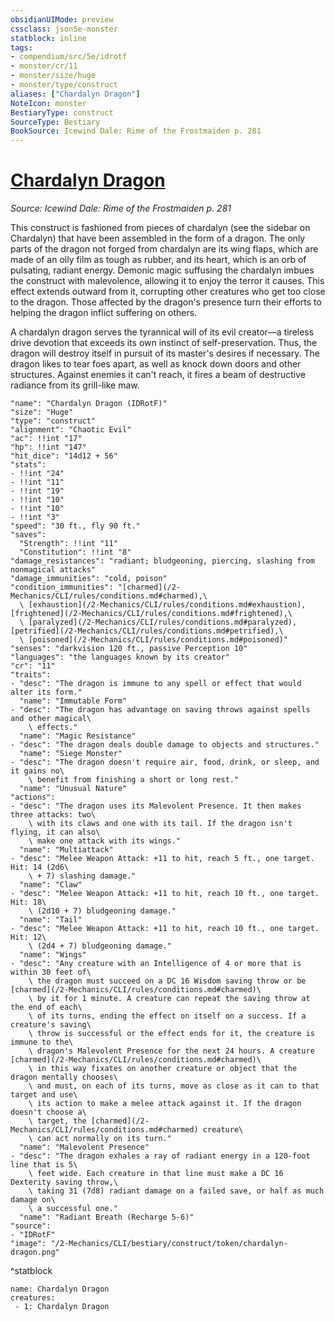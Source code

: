 ```yaml
---
obsidianUIMode: preview
cssclass: json5e-monster
statblock: inline
tags:
- compendium/src/5e/idrotf
- monster/cr/11
- monster/size/huge
- monster/type/construct
aliases: ["Chardalyn Dragon"]
NoteIcon: monster
BestiaryType: construct
SourceType: Bestiary
BookSource: Icewind Dale: Rime of the Frostmaiden p. 281
---
```

# [Chardalyn Dragon](2-Mechanics/CLI/bestiary/construct/chardalyn-dragon-idrotf.md)
*Source: Icewind Dale: Rime of the Frostmaiden p. 281*  

This construct is fashioned from pieces of chardalyn (see the sidebar on Chardalyn) that have been assembled in the form of a dragon. The only parts of the dragon not forged from chardalyn are its wing flaps, which are made of an oily film as tough as rubber, and its heart, which is an orb of pulsating, radiant energy. Demonic magic suffusing the chardalyn imbues the construct with malevolence, allowing it to enjoy the terror it causes. This effect extends outward from it, corrupting other creatures who get too close to the dragon. Those affected by the dragon's presence turn their efforts to helping the dragon inflict suffering on others.

A chardalyn dragon serves the tyrannical will of its evil creator—a tireless drive devotion that exceeds its own instinct of self-preservation. Thus, the dragon will destroy itself in pursuit of its master's desires if necessary. The dragon likes to tear foes apart, as well as knock down doors and other structures. Against enemies it can't reach, it fires a beam of destructive radiance from its grill-like maw.

```statblock
"name": "Chardalyn Dragon (IDRotF)"
"size": "Huge"
"type": "construct"
"alignment": "Chaotic Evil"
"ac": !!int "17"
"hp": !!int "147"
"hit_dice": "14d12 + 56"
"stats":
- !!int "24"
- !!int "11"
- !!int "19"
- !!int "10"
- !!int "10"
- !!int "3"
"speed": "30 ft., fly 90 ft."
"saves":
  "Strength": !!int "11"
  "Constitution": !!int "8"
"damage_resistances": "radiant; bludgeoning, piercing, slashing from nonmagical attacks"
"damage_immunities": "cold, poison"
"condition_immunities": "[charmed](/2-Mechanics/CLI/rules/conditions.md#charmed),\
  \ [exhaustion](/2-Mechanics/CLI/rules/conditions.md#exhaustion), [frightened](/2-Mechanics/CLI/rules/conditions.md#frightened),\
  \ [paralyzed](/2-Mechanics/CLI/rules/conditions.md#paralyzed), [petrified](/2-Mechanics/CLI/rules/conditions.md#petrified),\
  \ [poisoned](/2-Mechanics/CLI/rules/conditions.md#poisoned)"
"senses": "darkvision 120 ft., passive Perception 10"
"languages": "the languages known by its creator"
"cr": "11"
"traits":
- "desc": "The dragon is immune to any spell or effect that would alter its form."
  "name": "Immutable Form"
- "desc": "The dragon has advantage on saving throws against spells and other magical\
    \ effects."
  "name": "Magic Resistance"
- "desc": "The dragon deals double damage to objects and structures."
  "name": "Siege Monster"
- "desc": "The dragon doesn't require air, food, drink, or sleep, and it gains no\
    \ benefit from finishing a short or long rest."
  "name": "Unusual Nature"
"actions":
- "desc": "The dragon uses its Malevolent Presence. It then makes three attacks: two\
    \ with its claws and one with its tail. If the dragon isn't flying, it can also\
    \ make one attack with its wings."
  "name": "Multiattack"
- "desc": "Melee Weapon Attack: +11 to hit, reach 5 ft., one target. Hit: 14 (2d6\
    \ + 7) slashing damage."
  "name": "Claw"
- "desc": "Melee Weapon Attack: +11 to hit, reach 10 ft., one target. Hit: 18\
    \ (2d10 + 7) bludgeoning damage."
  "name": "Tail"
- "desc": "Melee Weapon Attack: +11 to hit, reach 10 ft., one target. Hit: 12\
    \ (2d4 + 7) bludgeoning damage."
  "name": "Wings"
- "desc": "Any creature with an Intelligence of 4 or more that is within 30 feet of\
    \ the dragon must succeed on a DC 16 Wisdom saving throw or be [charmed](/2-Mechanics/CLI/rules/conditions.md#charmed)\
    \ by it for 1 minute. A creature can repeat the saving throw at the end of each\
    \ of its turns, ending the effect on itself on a success. If a creature's saving\
    \ throw is successful or the effect ends for it, the creature is immune to the\
    \ dragon's Malevolent Presence for the next 24 hours. A creature [charmed](/2-Mechanics/CLI/rules/conditions.md#charmed)\
    \ in this way fixates on another creature or object that the dragon mentally chooses\
    \ and must, on each of its turns, move as close as it can to that target and use\
    \ its action to make a melee attack against it. If the dragon doesn't choose a\
    \ target, the [charmed](/2-Mechanics/CLI/rules/conditions.md#charmed) creature\
    \ can act normally on its turn."
  "name": "Malevolent Presence"
- "desc": "The dragon exhales a ray of radiant energy in a 120-foot line that is 5\
    \ feet wide. Each creature in that line must make a DC 16 Dexterity saving throw,\
    \ taking 31 (7d8) radiant damage on a failed save, or half as much damage on\
    \ a successful one."
  "name": "Radiant Breath (Recharge 5-6)"
"source":
- "IDRotF"
"image": "/2-Mechanics/CLI/bestiary/construct/token/chardalyn-dragon.png"
```
^statblock

```encounter-table
name: Chardalyn Dragon
creatures:
 - 1: Chardalyn Dragon
```